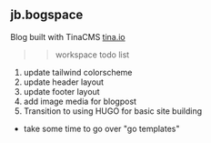 ## jb.bogspace
Blog built with TinaCMS [tina.io](https://tina.io/)

>> workspace todo list
1. update tailwind colorscheme 
2. update header layout 
3. update footer layout 
4. add image media for blogpost  
5. Transition to using HUGO for basic site building 
  - take some time to go over "go templates"
